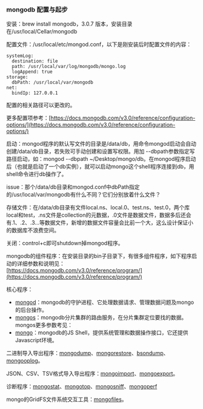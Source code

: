 ### mongodb 配置与起步

安装：brew install mongodb，3.0.7 版本，安装目录在/usr/local/Cellar/mongodb

配置文件：/usr/local/etc/mongod.conf，以下是刚安装后时配置文件的内容：

	systemLog:
	  destination: file
	  path: /usr/local/var/log/mongodb/mongo.log
	  logAppend: true
	storage:
	  dbPath: /usr/local/var/mongodb
	net:
	  bindIp: 127.0.0.1


配置的相关路径可以更改的。

更多配置项参考：[https://docs.mongodb.com/v3.0/reference/configuration-options/](https://docs.mongodb.com/v3.0/reference/configuration-options/)

启动：mongod程序的默认写文件的目录是/data/db，用命令mongod启动会自动创建/data/db目录，若失败可手动创建和设置写权限。用加 --dbpath参数指定写路径启动，如：mongod --dbpath ~/Desktop/mongo/db。在mongod程序启动后（也就是启动了一个db实例），就可以启动mongo这个shell程序连接到db，用shell命令进行db操作了。

issue：那个/data/db目录和mongod.conf中dbPath指定的/usr/local/var/mongodb有什么不同？它们分别放着什么文件？

存储文件：在/data/db目录有文件local.ns、local.0、test.ns、test.0，两个库local和test，.ns文件是collection的元数据，.0文件是数据文件，数据多后还会有.1、.2、.3...等数据文件，新增的数据文件容量会比前一个大，这么设计保证小的数据库不浪费空间。

关闭：control+c即可shutdown掉mongod程序。

mongodb的组件程序：在安装目录的bin子目录下，有很多组件程序，如下程序启动的详细参数和说明见：[https://docs.mongodb.com/v3.0/reference/program/](https://docs.mongodb.com/v3.0/reference/program/)

核心程序：

* [mongod](https://docs.mongodb.com/v3.0/reference/program/mongod/)：mongodb的守护进程、它处理数据请求、管理数据问题及mongo的后台操作。
* [mongos](https://docs.mongodb.com/v3.0/reference/program/mongos/)：mongodb分片集群的路由服务，在分片集群定位要找的数据。mongos更多参数考见：
* [mongo](https://docs.mongodb.com/v3.0/reference/program/mongo/)：mongodb的JS Shell，提供系统管理和数据操作接口，它还提供Javascript环境。

二进制导入导出程序：[mongodump](https://docs.mongodb.com/v3.0/reference/program/mongodump/)、[mongorestore](https://docs.mongodb.com/v3.0/reference/program/mongorestore/)、[bsondump](https://docs.mongodb.com/v3.0/reference/program/bsondump/)、[mongooplog](https://docs.mongodb.com/v3.0/reference/program/mongooplog/)。

JSON、CSV、TSV格式导入导出程序：[mongoimport](https://docs.mongodb.com/v3.0/reference/program/mongoimport/)、[mongoexport](https://docs.mongodb.com/v3.0/reference/program/mongoexport/)。

诊断程序：[mongostat](https://docs.mongodb.com/v3.0/reference/program/mongostat/)、[mongotop](https://docs.mongodb.com/v3.0/reference/program/mongotop/)、[mongosniff](https://docs.mongodb.com/v3.0/reference/program/mongosniff/)、[mongoperf](https://docs.mongodb.com/v3.0/reference/program/mongoperf/)

mongo的GridFS文件系统交互工具：[mongofiles](https://docs.mongodb.com/v3.0/reference/program/mongofiles/)。


